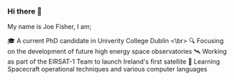 ### Hi there 👋

My name is Joe Fisher, I am; 

  🎓 A current PhD candidate in Univerity College Dublin <\br>
  🔍 Focusing on the development of future high energy space observatories 
  🛰 Working as part of the EIRSAT-1 Team to launch Ireland's first satellite
  🌱 Learning Spacecraft operational techniques and various computer languages 
